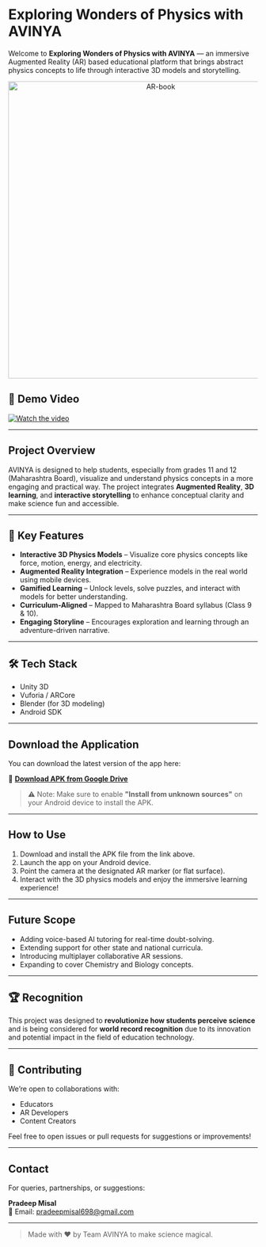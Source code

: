 #  Exploring Wonders of Physics with AVINYA

Welcome to **Exploring Wonders of Physics with AVINYA** — an immersive Augmented Reality (AR) based educational platform that brings abstract physics concepts to life through interactive 3D models and storytelling.
<p align="center">
  <a href="https://postimg.cc/fkgNRTQV" target="_blank">
    <img src="https://i.postimg.cc/SNmNVJZf/AR-book.jpg" alt="AR-book" width="600"/>
  </a>
</p>


## 🎥 Demo Video

[![Watch the video](https://img.youtube.com/vi/1TIVgz43KaU/hqdefault.jpg)](https://youtu.be/1TIVgz43KaU)

---

##  Project Overview

AVINYA is designed to help students, especially from grades 11 and 12 (Maharashtra Board), visualize and understand physics concepts in a more engaging and practical way. The project integrates **Augmented Reality**, **3D learning**, and **interactive storytelling** to enhance conceptual clarity and make science fun and accessible.

---

## 🎯 Key Features

-  **Interactive 3D Physics Models** – Visualize core physics concepts like force, motion, energy, and electricity.
-  **Augmented Reality Integration** – Experience models in the real world using mobile devices.
-  **Gamified Learning** – Unlock levels, solve puzzles, and interact with models for better understanding.
-  **Curriculum-Aligned** – Mapped to Maharashtra Board syllabus (Class 9 & 10).
-  **Engaging Storyline** – Encourages exploration and learning through an adventure-driven narrative.

---

## 🛠️ Tech Stack

- Unity 3D
- Vuforia / ARCore
- Blender (for 3D modeling)
- Android SDK

---

##  Download the Application

You can download the latest version of the app here:

📎 **[Download APK from Google Drive](https://drive.google.com/drive/folders/1JuDKUdyR_CEWRhjydAa3wyDV9I8LQWyu?usp=sharing)**


> ⚠️ Note: Make sure to enable **"Install from unknown sources"** on your Android device to install the APK.

---

##  How to Use

1. Download and install the APK file from the link above.
2. Launch the app on your Android device.
3. Point the camera at the designated AR marker (or flat surface).
4. Interact with the 3D physics models and enjoy the immersive learning experience!

---

##  Future Scope

- Adding voice-based AI tutoring for real-time doubt-solving.
- Extending support for other state and national curricula.
- Introducing multiplayer collaborative AR sessions.
- Expanding to cover Chemistry and Biology concepts.

---

## 🏆 Recognition

This project was designed to **revolutionize how students perceive science** and is being considered for **world record recognition** due to its innovation and potential impact in the field of education technology.

---

## 🤝 Contributing

We’re open to collaborations with:
- Educators
- AR Developers
- Content Creators

Feel free to open issues or pull requests for suggestions or improvements!

---

##  Contact

For queries, partnerships, or suggestions:

**Pradeep Misal**  
📧 Email: pradeepmisal698@gmail.com

---

> Made with ❤️ by Team AVINYA to make science magical.
